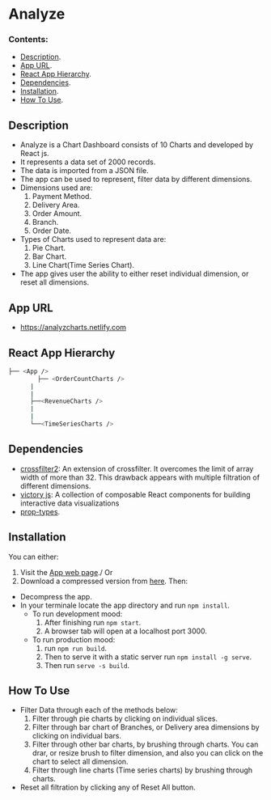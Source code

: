 # Analyze


### Contents:

- [Description](#description).
- [App URL](#app-url).
- [React App Hierarchy](#react-app-hierarchy).
- [Dependencies](#dependencies).
- [Installation](#installation).
- [How To Use](#how-to-use).


## Description

- Analyze is a Chart Dashboard consists of 10 Charts and developed by React js.
- It represents a data set of 2000 records.
- The data is imported from a JSON file.
- The app can be used to represent, filter data by different dimensions.
- Dimensions used are:
  1. Payment Method.
  2. Delivery Area.
  3. Order Amount.
  4. Branch.
  5. Order Date.
- Types of Charts used to represent data are:
  1. Pie Chart.
  2. Bar Chart.
  3. Line Chart(Time Series Chart).
- The app gives user the ability to either reset individual dimension, or reset all dimensions.


## App URL

- https://analyzcharts.netlify.com


## React App Hierarchy

  ```bash
├── <App />
        ├── <OrderCountCharts />
        |       
        |       
        ├──<RevenueCharts />
        |
        |
        └──<TimeSeriesCharts />
```


## Dependencies

- [crossfilter2](https://crossfilter.github.io/crossfilter/): An extension of crossfilter. It overcomes the limit of array width of more than 32. This drawback appears with multiple filtration of different dimensions.
- [victory js](https://github.com/FormidableLabs/victory): A collection of composable React components for building interactive data visualizations
- [prop-types](https://github.com/facebook/prop-types).


## Installation

You can either:
1. Visit the [App web page](https://analyzcharts.netlify.com)./ Or
2. Download a compressed version from [here](https://github.com/Islam888/analyze/archive/master.zip). Then:
  - Decompress the app.
  - In your terminale locate the app directory and run `npm install`.
    - To run development mood:
      1. After finishing run `npm start`.
      2. A browser tab will open at a localhost port 3000.
    - To run production mood:
      1. run `npm run build`.
      2. Then to serve it with a static server run `npm install -g serve`.
      3. Then run `serve -s build`.


## How To Use

- Filter Data through each of the methods below:
  1. Filter through pie charts by clicking on individual slices.
  2. Filter through bar chart of Branches, or Delivery area dimensions by clicking on individual bars.
  3. Filter through other bar charts, by brushing through charts. You can drar, or resize brush to filter dimension, and also you can click on the chart to select all dimension.
  4. Filter through line charts (Time series charts) by brushing through charts.
- Reset all filtration by clicking any of Reset All button.




